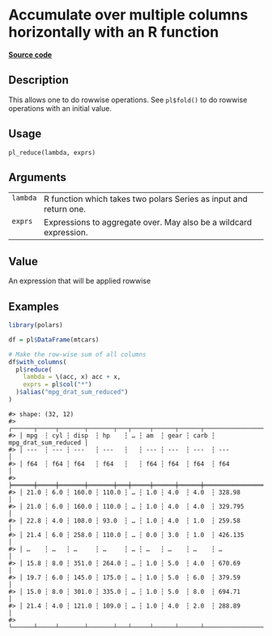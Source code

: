

# Accumulate over multiple columns horizontally with an R function

[**Source code**](https://github.com/pola-rs/r-polars/tree/1fd6c01b862685c50e295d9b2ef690a69c3a7963/R/functions__lazy.R#L885)

## Description

This allows one to do rowwise operations. See <code>pl$fold()</code> to
do rowwise operations with an initial value.

## Usage

<pre><code class='language-R'>pl_reduce(lambda, exprs)
</code></pre>

## Arguments

<table>
<tr>
<td style="white-space: nowrap; font-family: monospace; vertical-align: top">
<code id="pl_reduce_:_lambda">lambda</code>
</td>
<td>
R function which takes two polars Series as input and return one.
</td>
</tr>
<tr>
<td style="white-space: nowrap; font-family: monospace; vertical-align: top">
<code id="pl_reduce_:_exprs">exprs</code>
</td>
<td>
Expressions to aggregate over. May also be a wildcard expression.
</td>
</tr>
</table>

## Value

An expression that will be applied rowwise

## Examples

``` r
library(polars)

df = pl$DataFrame(mtcars)

# Make the row-wise sum of all columns
df$with_columns(
  pl$reduce(
    lambda = \(acc, x) acc + x,
    exprs = pl$col("*")
  )$alias("mpg_drat_sum_reduced")
)
```

    #> shape: (32, 12)
    #> ┌──────┬─────┬───────┬───────┬───┬─────┬──────┬──────┬──────────────────────┐
    #> │ mpg  ┆ cyl ┆ disp  ┆ hp    ┆ … ┆ am  ┆ gear ┆ carb ┆ mpg_drat_sum_reduced │
    #> │ ---  ┆ --- ┆ ---   ┆ ---   ┆   ┆ --- ┆ ---  ┆ ---  ┆ ---                  │
    #> │ f64  ┆ f64 ┆ f64   ┆ f64   ┆   ┆ f64 ┆ f64  ┆ f64  ┆ f64                  │
    #> ╞══════╪═════╪═══════╪═══════╪═══╪═════╪══════╪══════╪══════════════════════╡
    #> │ 21.0 ┆ 6.0 ┆ 160.0 ┆ 110.0 ┆ … ┆ 1.0 ┆ 4.0  ┆ 4.0  ┆ 328.98               │
    #> │ 21.0 ┆ 6.0 ┆ 160.0 ┆ 110.0 ┆ … ┆ 1.0 ┆ 4.0  ┆ 4.0  ┆ 329.795              │
    #> │ 22.8 ┆ 4.0 ┆ 108.0 ┆ 93.0  ┆ … ┆ 1.0 ┆ 4.0  ┆ 1.0  ┆ 259.58               │
    #> │ 21.4 ┆ 6.0 ┆ 258.0 ┆ 110.0 ┆ … ┆ 0.0 ┆ 3.0  ┆ 1.0  ┆ 426.135              │
    #> │ …    ┆ …   ┆ …     ┆ …     ┆ … ┆ …   ┆ …    ┆ …    ┆ …                    │
    #> │ 15.8 ┆ 8.0 ┆ 351.0 ┆ 264.0 ┆ … ┆ 1.0 ┆ 5.0  ┆ 4.0  ┆ 670.69               │
    #> │ 19.7 ┆ 6.0 ┆ 145.0 ┆ 175.0 ┆ … ┆ 1.0 ┆ 5.0  ┆ 6.0  ┆ 379.59               │
    #> │ 15.0 ┆ 8.0 ┆ 301.0 ┆ 335.0 ┆ … ┆ 1.0 ┆ 5.0  ┆ 8.0  ┆ 694.71               │
    #> │ 21.4 ┆ 4.0 ┆ 121.0 ┆ 109.0 ┆ … ┆ 1.0 ┆ 4.0  ┆ 2.0  ┆ 288.89               │
    #> └──────┴─────┴───────┴───────┴───┴─────┴──────┴──────┴──────────────────────┘
